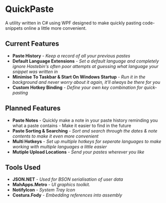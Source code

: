 # QuickPaste

A utility written in C# using WPF designed to make quickly pasting code-snippets online a little more convenient. 

## Current Features
- **Paste History** - *Keep a record of all your previous pastes*
- **Default Language Extensions** - *Set a default language and completely ignore Hastebin's often poor attempts at guessing what language your snippet was written in*
- **Minimise To Taskbar & Start On Windows Startup** - *Run it in the background and never worry about it again, it'll always be there for you*
- **Custom Hotkey Binding**  - *Define your own key combination for quick-pasting*

## Planned Features
- **Paste Notes** - Quickly make a note in your paste history reminding you what a paste contains - Make it easier to find in the future
- **Paste Sorting & Searching** - *Sort and search through the dates & note contents to make it even more convenient*
- **Multi Hotkeys** - *Set up multiple hotkeys for seperate languages to make working with multiple languages a little easier*
- **Mutiple Upload Locations** - *Send your pastes wherever you like*

## Tools Used
* **JSON.NET** - *Used for BSON serialisation of user data*
* **MahApps.Metro** - *UI graphics toolkit.*
* **NotifyIcon** - *System Tray Icon*
* **Costura.Fody** - *Embedding references into assembly*
